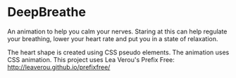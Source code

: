 # DeepBreathe
An animation to help you calm your nerves.
Staring at this can help regulate your breathing, lower your heart rate and put you in a state of relaxation.

The heart shape is created using CSS pseudo elements.
The animation uses CSS animation.
This project uses Lea Verou's Prefix Free: http://leaverou.github.io/prefixfree/


